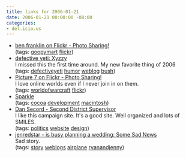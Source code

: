```yaml
---
title: links for 2006-01-21
date: 2006-01-21 00:00:00 -08:00
categories:
- del.icio.us
---
```


<ul class="delicious">
	<li>
		<div class="delicious-link"><a href="http://flickr.com/photos/goopymart/89052815/">ben franklin on Flickr - Photo Sharing!</a></div>
		<div class="delicious-tags">(tags: <a href="http://del.icio.us/torrez/goopymart">goopymart</a> <a href="http://del.icio.us/torrez/flickr">flickr</a>)</div>
	</li>
	<li>
		<div class="delicious-link"><a href="http://www.defectiveyeti.com/archives/001561.html">defective yeti: Xyzzy</a></div>
		<div class="delicious-extended">I missed this the first time around. My new favorite thing of 2006</div>
		<div class="delicious-tags">(tags: <a href="http://del.icio.us/torrez/defectiveyeti">defectiveyeti</a> <a href="http://del.icio.us/torrez/humor">humor</a> <a href="http://del.icio.us/torrez/weblog">weblog</a> <a href="http://del.icio.us/torrez/bush">bush</a>)</div>
	</li>
	<li>
		<div class="delicious-link"><a href="http://flickr.com/photos/john13/89069022/in/photostream/">Picture 7 on Flickr - Photo Sharing!</a></div>
		<div class="delicious-extended">I love online worlds even if I never join in on them.</div>
		<div class="delicious-tags">(tags: <a href="http://del.icio.us/torrez/worldofwarcraft">worldofwarcraft</a> <a href="http://del.icio.us/torrez/flickr">flickr</a>)</div>
	</li>
	<li>
		<div class="delicious-link"><a href="http://www.andymatuschak.org/pages/sparkle">Sparkle</a></div>
		<div class="delicious-tags">(tags: <a href="http://del.icio.us/torrez/cocoa">cocoa</a> <a href="http://del.icio.us/torrez/development">development</a> <a href="http://del.icio.us/torrez/macintosh">macintosh</a>)</div>
	</li>
	<li>
		<div class="delicious-link"><a href="http://www.dansecord.com/">Dan Secord - Second District Supervisor</a></div>
		<div class="delicious-extended">I like this campaign site. It's a good site. Well organized and lots of SMILES.</div>
		<div class="delicious-tags">(tags: <a href="http://del.icio.us/torrez/politics">politics</a> <a href="http://del.icio.us/torrez/website">website</a> <a href="http://del.icio.us/torrez/design">design</a>)</div>
	</li>
	<li>
		<div class="delicious-link"><a href="http://www.jenredstar.com/archives/2005/12/some_sad_news.html">jenredstar - is busy planning a wedding: Some Sad News</a></div>
		<div class="delicious-extended">Sad story.</div>
		<div class="delicious-tags">(tags: <a href="http://del.icio.us/torrez/story">story</a> <a href="http://del.icio.us/torrez/weblogs">weblogs</a> <a href="http://del.icio.us/torrez/airplane">airplane</a> <a href="http://del.icio.us/torrez/ryanandjenny">ryanandjenny</a>)</div>
	</li>
</ul>
